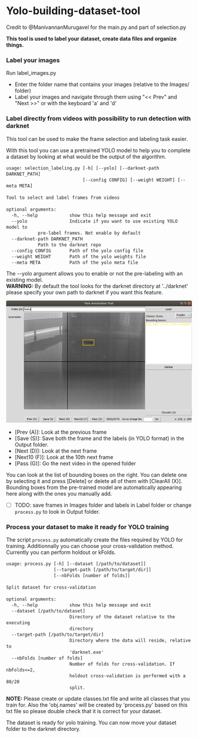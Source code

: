 # Yolo-building-dataset-tool

Credit to @ManivannanMurugavel for the main.py and part of selection.py

**This tool is used to label your dataset, create data files and organize things.**

### Label your images

Run label_images.py
- Enter the folder name that contains your images (relative to the Images/ folder)
- Label your images and navigate through them using "<< Prev" and "Next >>" or with the keyboard 'a' and 'd'

### Label directly from videos with possibility to run detection with darknet

This tool can be used to make the frame selection and labeling task easier.

With this tool you can use a pretrained YOLO model to help you to complete a dataset by looking at what would be the output of the algorithm.
```
usage: selection_labeling.py [-h] [--yolo] [--darknet-path DARKNET_PATH]
                             [--config CONFIG] [--weight WEIGHT] [--meta META]

Tool to select and label frames from videos

optional arguments:  
  -h, --help            show this help message and exit  
  --yolo                Indicate if you want to use existing YOLO model to
  			pre-label frames. Not enable by default  
  --darknet-path DARKNET_PATH 
  			Path to the darknet repo  
  --config CONFIG       Path of the yolo config file  
  --weight WEIGHT       Path of the yolo weights file  
  --meta META           Path of the yolo meta file  
```
The --yolo argument allows you to enable or not the pre-labeling with an existing model.  
**WARNING:** By default the tool looks for the darknet directory at '../darknet' please specify your own path to darknet if you want this feature.

![GUI of the selection/labeling tool](yolo_annotation_tool.png?raw=true "YOLO annotation tool")

- [Prev (A)]: Look at the previous frame
- [Save (S)]: Save both the frame and the labels (in YOLO format) in the Output folder.
- [Next (D)]: Look at the next frame
- [Next10 (F)]: Look at the 10th next frame
- [Pass (G)]: Go the next video in the opened folder

You can look at the list of bounding boxes on the right. You can delete one by selecting it and press [Delete] or delete all of them with [ClearAll (X)]. Bounding boxes from the pre-trained model are automatically appearing here along with the ones you manually add.

- [ ] TODO: save frames in Images folder and labels in Label folder or change `process.py` to look in Output folder.


### Process your dataset to make it ready for YOLO training

The script `process.py` automatically create the files required by YOLO for training. Additionnally you can choose your cross-validation method. Currently you can perform holdout or kFolds.
```
usage: process.py [-h] [--dataset [/path/to/dataset]]
                  [--target-path [/path/to/target/dir]]
                  [--nbFolds [number of folds]]

Split dataset for cross-validation

optional arguments:
  -h, --help            show this help message and exit
  --dataset [/path/to/dataset]
                        Directory of the dataset relative to the executing
                        directory
  --target-path [/path/to/target/dir]
                        Directory where the data will reside, relative to
                        'darknet.exe'
  --nbFolds [number of folds]
                        Number of folds for cross-validation. If nbFolds<=2,
                        holdout cross-validation is performed with a 80/20
                        split.
```
	
**NOTE:** Please create or update classes.txt file and write all classes that you train for. Also the 'obj.names' will be created by 'process.py' based on this txt file so please double check that it is correct for your dataset.

The dataset is ready for yolo training. You can now move your dataset folder to the darknet directory.
